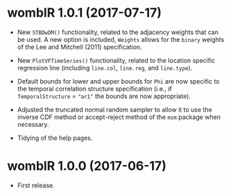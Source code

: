 # womblR 1.0.1 (2017-07-17)

* New `STBDwDM()` functionality, related to the adjacency weights that can be used. A new option is included, `Weights` allows for the `binary` weights of the Lee and Mitchell (2011) specification.

* New `PlotVFTimeSeries()` functionality, related to the location specific regression line (including `line.col`, `line.reg`, and `line.type`). 

* Default bounds for lower and upper bounds for `Phi` are now specific to the temporal correlation structure specification (i.e., if `TemporalStructure` = `"ar1"` the bounds are now appropriate).

* Adjusted the truncated normal random sampler to allow it to use the inverse CDF method or accept-reject method of the `msm` package when necessary. 

* Tidying of the help pages.

# womblR 1.0.0 (2017-06-17)

* First release.
